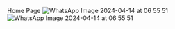 Home Page
![WhatsApp Image 2024-04-14 at 06 55 51](https://github.com/gitcoder-aman/Ekart-E-commerce-App/assets/96575890/6af784a8-74b6-4499-a5f8-209da1187ce6)
![WhatsApp Image 2024-04-14 at 06 55 51](https://github.com/gitcoder-aman/Ekart-E-commerce-App/assets/96575890/9942592a-7594-4a87-a924-876b30b64f4f)

